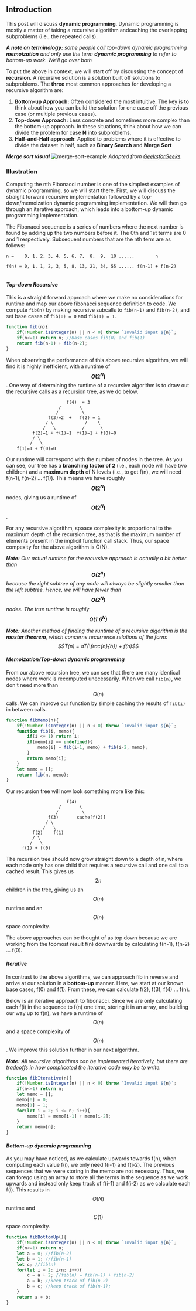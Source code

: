 ## Introduction ##

This post will discuss **dynamic programming**. Dynamic programming is mostly a
matter of taking a recursive algorithm andcaching the overlapping subproblems 
(i.e., the repeated calls).

_**A note on terminology:** some people call top-down dynamic programming 
**memoization** and only use the term **dynamic programming** to refer to 
bottom-up work. We'll go over both_

To put the above in context, we will start off by discussing the concept of 
**recursion**. A recursive solution is a solution built off solutions to 
subproblems. The **three** most common approaches for developing a recursive 
algorithm are:

1. **Bottom-up Approach:** Often considered the most intuitive. The key is to think
about how you can build the solution for one case off the previous case (or multiple 
previous cases).
2. **Top-down Approach:** Less concrete and sometimes more complex than the bottom-up approach.
In these situations, think about how we can divide the problem for case **N** into subproblems.
3. **Half-and-Half approach**: Applied to problems where it is effective to divide the
dataset in half, such as **Binary Search** and **Merge Sort**

_**Merge sort visual**_
![merge-sort-example](/mergeSort.png)
_Adapted from [GeeksforGeeks](https://www.geeksforgeeks.org/wp-content/uploads/Merge-Sort-Tutorial.png)_

### Illustration ###
Computing the nth Fibonacci number is one of the simplest examples of dynamic programming, so we will 
start there. First, we will discuss the straight forward recursive implementation followed by a 
top-down/memoization dynamic programming implementation. We will then go through an iterative approach, which
leads into a bottom-up dynamic programming implementation.

The Fibonacci sequence is a series of numbers where the next number is found by adding up the two numbers before it.
The 0th and 1st terms are 0 and 1 respectively. Subsequent numbers that are the nth term are as follows:

```
n =    0, 1, 2, 3, 4, 5, 6, 7,  8,  9,  10 ......        n

f(n) = 0, 1, 1, 2, 3, 5, 8, 13, 21, 34, 55 ...... f(n-1) + f(n-2) 	
					
```


#### _Top-down Recursive_ ####

This is a straight forward approach where we make no considerations for runtime 
and map our above fibonacci sequence definition to code. We compute `fib(n)` by making
recursive subcalls to `fib(n-1)` and `fib(n-2)`, and set base cases of `fib(0) = 0` 
and `fib(1) = 1`.
```javascript
function fib(n){
	if(!Number.isInteger(n) || n < 0) throw `Invalid input ${n}`;
	if(n<=1) return n; //Base cases fib(0) and fib(1)
	return fib(n-1) + fib(n-2);
}

```
When observing the performance of this above recursive algorithm, we will find it
is highly inefficient, with a runtime of **$$O(2^N)$$**. One way of determining the 
runtime of a recursive algorithm is to draw out the recursive calls as a 
recursion tree, as we do below.

```
                       f(4)  = 3                                   
                    /       \                          
                   /         \                       
                f(3)=2  +   f(2) = 1                
               / \            /    \               
              /   \          /      \              
          f(2)=1 + f(1)=1  f(1)=1 + f(0)=0            
          / \                                 
         /   \                                
    f(1)=1 + f(0)=0            

```
Our runtime will correspond with the number of nodes in the tree. As you can see,
our tree has a **branching factor of 2** (i.e., each node will have two children) and
a **maximum depth** of N levels (i.e., to get f(n), we will need f(n-1), f(n-2) ... f(1)). 
This means we have roughly **$$O(2^N)$$** nodes, giving us a runtime of **$$O(2^N)$$**.

For any recursive algorithm, spaace complexity is proportional to the maximum depth of the
recursion tree, as that is the maximum number of elements present in the
implicit function call stack. Thus, our space compexity for the above algorithm is O(N).

_**Note:** Our actual runtime for the recursive approach is actually a bit better than
**$$O(2^n)$$** because the right subtree of any node will always be slightly smaller
than the left subtree. Hence, we will have fewer than **$$O(2^N)$$** nodes. The
true runtime is roughly **$$O(1.6^N)$$**_  

_**Note:** Another method of finding the runtime of a recursive algorithm is
the **master theorem**, which concerns recurrence relations of the form:
$$T(n) = aT(\frac{n}{b}) + f(n)$$_

#### _Memoization/Top-down dynamic programming_ ####

From our above recursion tree, we can see that there are many identical nodes where work is
recomputed unecessarily. When we call `fib(n)`, we don't need more than $$O(n)$$ calls. We can 
improve our function by simple caching the results of `fib(i)` in between calls.

```javascript
function fibMemo(n){
	if(!Number.isInteger(n) || n < 0) throw `Invalid input ${n}`;
	function fib(i, memo){
		if(i <= 1) return i;
		if(memo[i] == undefined){
			memo[i] = fib(i-1, memo) + fib(i-2, memo);
		}
		return memo[i];
	}
	let memo = [];
	return fib(n, memo);
}
```
Our recursion tree will now look something more like this:

```
                       f(4)                                   
                    /       \                          
                   /         \                       
                f(3)       cache[f(2)]                
               / \                        
              /   \                      
          f(2)    f(1)              
          / \                                 
         /   \                                
      f(1) + f(0)            

```
The recursion tree should now grow straight down to a depth of n, where each node only has one child 
that requires a recursive call and one call to a cached result. This gives us $$2n$$ children in the tree,
giving us an $$O(n)$$ runtime and an $$O(n)$$ space complexity.

The above approaches can be thought of as top down because we are working from the topmost result f(n) 
downwards by calculating f(n-1), f(n-2) ... f(0).

#### _Iterative_ ####
In contrast to the above algorithms, we can approach fib in reverse and arrive at our solution
in a **bottom-up** manner. Here, we start at our known base cases, f(0) and f(1). From these,
we can calculate f(2), f(3), f(4) ... f(n). 

Below is an iterative approach to fibonacci. Since we are only calculating each f(i) in the sequence
to f(n) one time, storing it in an array, and building our way up to f(n), we have a runtime of $$O(n)$$ and a space
complexity of $$O(n)$$. We improve this solution further in our next algorithm.

_**Note:** All recursive algorithms can be implemented iteratively, but there are tradeoffs in how
complicated the iterative code may be to write._

```javascript
function fibIterative(n){
	if(!Number.isInteger(n) || n < 0) throw `Invalid input ${n}`;
	if(n<=1) return n;
	let memo = [];
	memo[0] = 0;
	memo[1] = 1;
	for(let i = 2; i <= n; i++){
		memo[i] = memo[i-1] + memo[i-2];
	}
	return memo[n];
}
```
#### _Bottom-up dynamic programming_ ####
As you may have noticed, as we calculate upwards towards f(n), when computing each value
f(i), we only need f(i-1) and f(i-2).  The previous sequences that we were storing in the
memo are not necessary. Thus, we can forego using an array to store all the terms in the 
sequence as we work upwards and instead only keep track of f(i-1) and f(i-2) as we calculate 
each f(i). This results in $$O(N)$$ runtime and $$O(1)$$ space complexity.
 
```javascript
function fibBottomUp(){
	if(!Number.isInteger(n) || n < 0) throw `Invalid input ${n}`;
	if(n<=1) return n;
	let a = 0; //fib(n-2)
	let b = 1; //fib(n-1)
	let c; //fib(n)
	for(let i = 2; i<n; i++){
		c = a + 2; //fib(n) = fib(n-1) + fib(n-2)
		a = b; //keep track of fib(n-2)
		b = c; //keep track of fib(n-1);
	}
	return a + b;
}
```